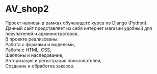 # AV_shop2
Проект написан в рамках обучающего курса по Django (Python).<br>
Данный сайт представляет из себя интернет магазин удобный для покупателей и администраторов.<br>
В проекте реализованы:<br>
Работа с формами и моделями,<br>
Работа с HTML, CSS,<br>
Шаблоны и наследование,<br>
Авторизация и регистрация пользователей,<br>
Создание и обработка заказов.

